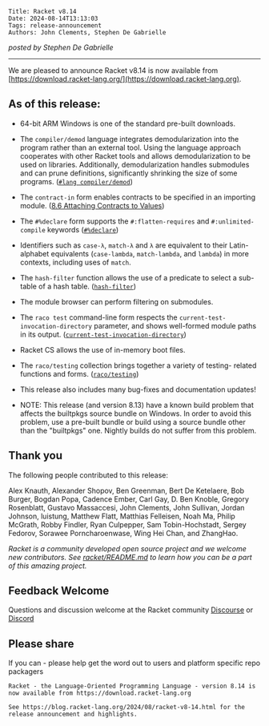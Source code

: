    Title: Racket v8.14
    Date: 2024-08-14T13:13:03
    Tags: release-announcement
    Authors: John Clements, Stephen De Gabrielle


*posted by Stephen De Gabrielle*

----------------------------------------------------------------------

We are pleased to announce Racket v8.14 is now available from [https://download.racket-lang.org/](https://download.racket-lang.org).

## As of this release:

- 64-bit ARM Windows is one of the standard pre-built downloads.

- The `compiler/demod` language integrates demodularization into the
  program rather than an external tool. Using the language approach
  cooperates with other Racket tools and allows demodularization to be
  used on libraries. Additionally, demodularization handles submodules
  and can prune definitions, significantly shrinking the size of some
  programs.  ([`#lang compiler/demod`](https://docs.racket-lang.org/raco/demod.html#%28mod-path._compiler%2Fdemod%29))

- The `contract-in` form enables contracts to be specified in an
  importing module. ([8.6 Attaching Contracts to Values](https://docs.racket-lang.org/reference/attaching-contracts-to-values.html#%28form._%28%28lib._racket%2Fcontract%2Fbase..rkt%29._contract-in%29%29))

- The `#%declare` form supports the `#:flatten-requires` and
  `#:unlimited-compile` keywords ([`#%declare`](https://docs.racket-lang.org/reference/module.html#%28form._%28%28quote._~23~25kernel%29._~23~25declare%29%29))

- Identifiers such as `case-λ`, `match-λ` and `λ` are equivalent to
  their Latin-alphabet equivalents (`case-lambda`, `match-lambda`, and
  `lambda`) in more contexts, including uses of `match`.

- The `hash-filter` function allows the use of a predicate to select a
  sub-table of a hash table. ([`hash-filter`](https://docs.racket-lang.org/reference/hashtables.html#%28def._%28%28lib._racket%2Fhash..rkt%29._hash-filter%29%29))

- The module browser can perform filtering on submodules.

- The `raco test` command-line form respects the
  `current-test-invocation-directory` parameter, and shows well-formed
  module paths in its output. ([`current-test-invocation-directory`](https://docs.racket-lang.org/raco/test.html#%28def._%28%28lib._raco%2Ftesting..rkt%29._current-test-invocation-directory%29%29))

- Racket CS allows the use of in-memory boot files.

- The `raco/testing` collection brings together a variety of testing-
  related functions and forms. ([`raco/testing`](https://docs.racket-lang.org/raco/test.html#%28mod-path._raco%2Ftesting%29))

- This release also includes many bug-fixes and documentation updates!

- NOTE: This release (and version 8.13) have a known build problem that
  affects the builtpkgs source bundle on Windows. In order to avoid this
  problem, use a pre-built bundle or build using a source bundle other
  than the "builtpkgs" one. Nightly builds do not suffer from this
  problem.

## Thank you

The following people contributed to this release:

Alex Knauth, Alexander Shopov, Ben Greenman, Bert De Ketelaere, Bob
Burger, Bogdan Popa, Cadence Ember, Carl Gay, D. Ben Knoble, Gregory
Rosenblatt, Gustavo Massaccesi, John Clements, John Sullivan, Jordan
Johnson, luistung, Matthew Flatt, Matthias Felleisen, Noah Ma, Philip
McGrath, Robby Findler, Ryan Culpepper, Sam Tobin-Hochstadt, Sergey
Fedorov, Sorawee Porncharoenwase, Wing Hei Chan, and ZhangHao.

_Racket is a community developed open source project and we welcome new
contributors. See 
[racket/README.md](https://github.com/racket/racket/blob/master/README.md#contributing)
to learn how you can be a part of this amazing project._

## Feedback Welcome

Questions and discussion welcome at the Racket community
[Discourse](https://racket.discourse.group/invites/VxkBcXY7yL) or
[Discord](https://discord.gg/6Zq8sH5) 

## Please share

If you can  - please help get the word out to users and platform specific repo packagers

```
Racket - the Language-Oriented Programming Language - version 8.14 is now available from https://download.racket-lang.org

See https://blog.racket-lang.org/2024/08/racket-v8-14.html for the release announcement and highlights.
